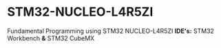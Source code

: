 # STM32-NUCLEO-L4R5ZI

Fundamental Programming using STM32 NUCLEO-L4R5ZI
**IDE's:**  STM32 Workbench **&** STM32 CubeMX
